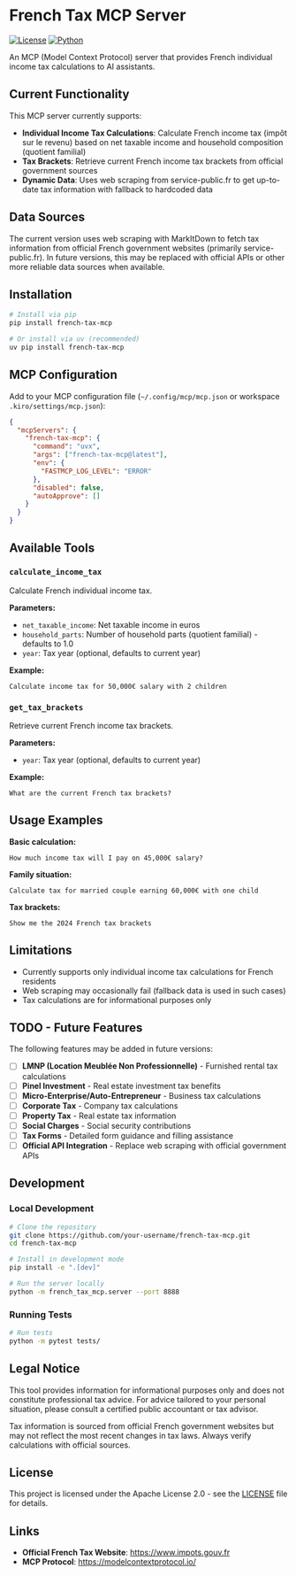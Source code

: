 # French Tax MCP Server

[![License](https://img.shields.io/badge/License-Apache%202.0-blue.svg)](https://opensource.org/licenses/Apache-2.0)
[![Python](https://img.shields.io/badge/python-3.10+-blue.svg)](https://www.python.org/downloads/)

An MCP (Model Context Protocol) server that provides French individual income tax calculations to AI assistants.

## Current Functionality

This MCP server currently supports:

- **Individual Income Tax Calculations**: Calculate French income tax (impôt sur le revenu) based on net taxable income and household composition (quotient familial)
- **Tax Brackets**: Retrieve current French income tax brackets from official government sources
- **Dynamic Data**: Uses web scraping from service-public.fr to get up-to-date tax information with fallback to hardcoded data

## Data Sources

The current version uses web scraping with MarkItDown to fetch tax information from official French government websites (primarily service-public.fr). In future versions, this may be replaced with official APIs or other more reliable data sources when available.

## Installation

```bash
# Install via pip
pip install french-tax-mcp

# Or install via uv (recommended)
uv pip install french-tax-mcp
```

## MCP Configuration

Add to your MCP configuration file (`~/.config/mcp/mcp.json` or workspace `.kiro/settings/mcp.json`):

```json
{
  "mcpServers": {
    "french-tax-mcp": {
      "command": "uvx",
      "args": ["french-tax-mcp@latest"],
      "env": {
        "FASTMCP_LOG_LEVEL": "ERROR"
      },
      "disabled": false,
      "autoApprove": []
    }
  }
}
```

## Available Tools

### `calculate_income_tax`
Calculate French individual income tax.

**Parameters:**
- `net_taxable_income`: Net taxable income in euros
- `household_parts`: Number of household parts (quotient familial) - defaults to 1.0
- `year`: Tax year (optional, defaults to current year)

**Example:**
```
Calculate income tax for 50,000€ salary with 2 children
```

### `get_tax_brackets`
Retrieve current French income tax brackets.

**Parameters:**
- `year`: Tax year (optional, defaults to current year)

**Example:**
```
What are the current French tax brackets?
```

## Usage Examples

**Basic calculation:**
```
How much income tax will I pay on 45,000€ salary?
```

**Family situation:**
```
Calculate tax for married couple earning 60,000€ with one child
```

**Tax brackets:**
```
Show me the 2024 French tax brackets
```

## Limitations

- Currently supports only individual income tax calculations for French residents
- Web scraping may occasionally fail (fallback data is used in such cases)
- Tax calculations are for informational purposes only

## TODO - Future Features

The following features may be added in future versions:

- [ ] **LMNP (Location Meublée Non Professionnelle)** - Furnished rental tax calculations
- [ ] **Pinel Investment** - Real estate investment tax benefits
- [ ] **Micro-Enterprise/Auto-Entrepreneur** - Business tax calculations
- [ ] **Corporate Tax** - Company tax calculations
- [ ] **Property Tax** - Real estate tax information
- [ ] **Social Charges** - Social security contributions
- [ ] **Tax Forms** - Detailed form guidance and filling assistance
- [ ] **Official API Integration** - Replace web scraping with official government APIs

## Development

### Local Development

```bash
# Clone the repository
git clone https://github.com/your-username/french-tax-mcp.git
cd french-tax-mcp

# Install in development mode
pip install -e ".[dev]"

# Run the server locally
python -m french_tax_mcp.server --port 8888
```

### Running Tests

```bash
# Run tests
python -m pytest tests/
```

## Legal Notice

This tool provides information for informational purposes only and does not constitute professional tax advice. For advice tailored to your personal situation, please consult a certified public accountant or tax advisor.

Tax information is sourced from official French government websites but may not reflect the most recent changes in tax laws. Always verify calculations with official sources.

## License

This project is licensed under the Apache License 2.0 - see the [LICENSE](LICENSE) file for details.

## Links

- **Official French Tax Website**: https://www.impots.gouv.fr
- **MCP Protocol**: https://modelcontextprotocol.io/
